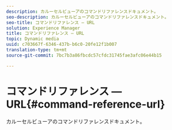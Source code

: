 ```yaml
---
description: カルーセルビューアのコマンドリファレンスドキュメント。
seo-description: カルーセルビューアのコマンドリファレンスドキュメント。
seo-title: コマンドリファレンス — URL
solution: Experience Manager
title: コマンドリファレンス — URL
topic: Dynamic media
uuid: c703667f-6346-437b-b6c0-20fe12f1b007
translation-type: tm+mt
source-git-commit: 7bc7b3a86fbcdc57cfdc31745fae3afc06e44b15

---
```



# コマンドリファレンス — URL{#command-reference-url}

カルーセルビューアのコマンドリファレンスドキュメント。

